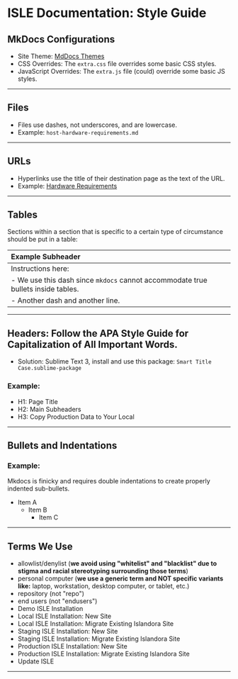 # ISLE Documentation: Style Guide

## MkDocs Configurations
- Site Theme: [MdDocs Themes](https://www.mkdocs.org/user-guide/styling-your-docs/#built-in-themes)
- CSS Overrides: The `extra.css` file overrides some basic CSS styles.
- JavaScript Overrides: The `extra.js` file (could) override some basic JS styles.

---

## Files
- Files use dashes, not underscores, and are lowercase.
- Example: `host-hardware-requirements.md`

---

## URLs
- Hyperlinks use the title of their destination page as the text of the URL.
- Example: [Hardware Requirements](../install/host-hardware-requirements.md)

---

## Tables
Sections within a section that is specific to a certain type of circumstance should be put in a table:

| Example Subheader |
| :-------------      |
| Instructions here: |
| - We use this dash since `mkdocs` cannot accommodate true bullets inside tables. |
| - Another dash and another line. |

---

## Headers: Follow the APA Style Guide for Capitalization of All Important Words.
- Solution: Sublime Text 3, install and use this package: `Smart Title Case.sublime-package`

### **Example:**
- H1: Page Title
- H2: Main Subheaders
- H3: Copy Production Data to Your Local

---

## Bullets and Indentations
### **Example:**
Mkdocs is finicky and requires double indentations to create properly indented sub-bullets.

* Item A
    * Item B
    	* Item C

---

## Terms We Use
- allowlist/denylist (**we avoid using "whitelist" and "blacklist" due to stigma and racial stereotyping surrounding those terms**)
- personal computer (**we use a generic term and NOT specific variants like:** laptop, workstation, desktop computer, or tablet, etc.)
- repository (not "repo")
- end users (not "endusers")
- Demo ISLE Installation
- Local ISLE Installation: New Site
- Local ISLE Installation: Migrate Existing Islandora Site
- Staging ISLE Installation: New Site
- Staging ISLE Installation: Migrate Existing Islandora Site
- Production ISLE Installation: New Site
- Production ISLE Installation: Migrate Existing Islandora Site
- Update ISLE

---
